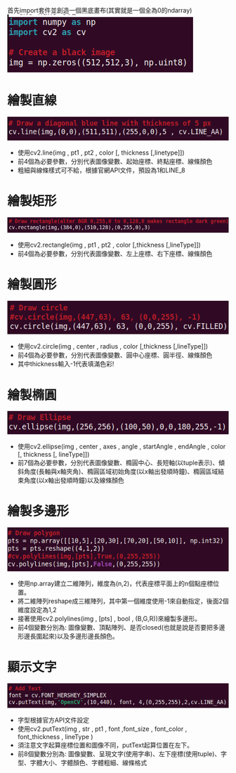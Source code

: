 首先import套件並創造一個黑底畫布(其實就是一個全為0的ndarray)  
![Image](https://github.com/EnasVen/OpenCV-4.6.0-/blob/main/cv01.png)


# 繪製直線
![Image](https://github.com/EnasVen/OpenCV-4.6.0-/blob/main/cv02.png)
- 使用cv2.line(img , pt1 , pt2 , color [, thickness [,linetype]])  
- 前4個為必要參數，分別代表圖像變數、起始座標、終點座標、線條顏色  
- 粗細與線條樣式可不給，根據官網API文件，預設為1和LINE_8  

# 繪製矩形
![Image](https://github.com/EnasVen/OpenCV-4.6.0-/blob/main/cv03.png)
- 使用cv2.rectangle(img , pt1 , pt2 , color [,thickness [,lineType]])  
- 前4個為必要參數，分別代表圖像變數、左上座標、右下座標、線條顏色  

# 繪製圓形
![Image](https://github.com/EnasVen/OpenCV-4.6.0-/blob/main/cv04.png)
- 使用cv2.circle(img , center , radius , color [,thickness [,lineType]])  
- 前4個為必要參數，分別代表圖像變數、圓中心座標、圓半徑、線條顏色  
- 其中thickness輸入-1代表填滿色彩!  

# 繪製橢圓
![Image](https://github.com/EnasVen/OpenCV-4.6.0-/blob/main/cv05.png)
- 使用cv2.ellipse(img , center , axes , angle , startAngle , endAngle , color [, thickness [, lineType]])  
- 前7個為必要參數，分別代表圖像變數、橢圓中心、長短軸(以tuple表示)、傾斜角度(長軸與x軸夾角)、橢圓區域初始角度(以x軸出發順時鐘)、橢圓區域結束角度(以x軸出發順時鐘)以及線條顏色  
  
# 繪製多邊形
![Image](https://github.com/EnasVen/OpenCV-4.6.0-/blob/main/cv06.png)
- 使用np.array建立二維陣列，維度為(n,2)，代表座標平面上的n個點座標位置。  
- 將二維陣列reshape成三維陣列，其中第一個維度使用-1來自動指定，後面2個維度設定為1,2  
- 接著使用cv2.polylines(img , [pts] , bool  , (B,G,R))來繪製多邊形。  
- 前4個變數分別為: 圖像變數、頂點陣列、是否closed(也就是說是否要把多邊形邊長圍起來)以及多邊形邊長顏色。  

# 顯示文字
![Image](https://github.com/EnasVen/OpenCV-4.6.0-/blob/main/cv07.png)  
- 字型根據官方API文件設定  
- 使用cv2.putText(img , str , pt1 , font ,font_size , font_color , font_thickness , lineType )  
- 須注意文字起算座標位置和圖像不同，putText起算位置在左下。  
- 前8個變數分別為: 圖像變數、呈現文字(使用字串)、左下座標(使用tuple)、字型、字體大小、字體顏色、字體粗細、線條格式  
